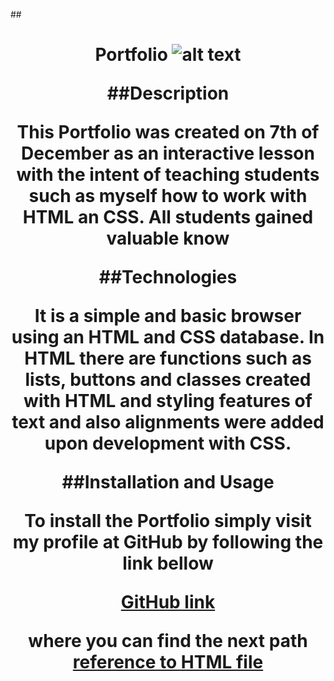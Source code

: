 ##<h1 align="center">Portfolio
![alt text](https://markdown-here.com/img/logo-2015/austin.png)



##Description

This Portfolio was created on 7th of December as an interactive lesson with the intent of teaching students such as myself how to work with HTML an CSS. All students gained valuable know

##Technologies

It is a simple and basic browser using an HTML and CSS database.
In HTML there are functions such as lists, buttons and classes created with HTML and styling features of text and also alignments were added upon development with CSS.

##Installation and Usage

To install the Portfolio simply visit my profile at GitHub by following the link bellow 

[GitHub link](https://github.com)

where you can find the next path [reference to HTML file](index.html)
